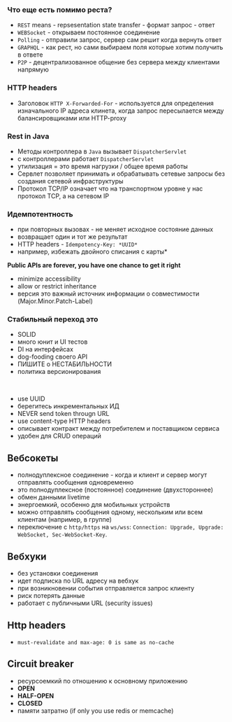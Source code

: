 ### Что еще есть помимо реста?
- `REST` means - repsesentation state transfer - формат запрос - ответ
- `WEBSocket` - открываем постоянное соединение
- `Polling` - отправили запрос, сервер сам решит когда вернуть ответ
- `GRAPHQL` - как рест, но сами выбираем поля которые хотим получить в ответе
- `P2P` - децентрализованное общение без сервера между клиентами напрямую

### HTTP headers
- Заголовок `HTTP X-Forwarded-For` - используется для определения изначального IP адреса клинета, когда запрос пересылается между балансировщиками или HTTP-proxy


### Rest in Java
- Методы контроллера в `Java` вызывает `DispatcherServlet`
- с контроллерами работает `DispatcherServlet`
- утилизация = это время нагрузки / общее время работы
- Сервлет позволяет принимать и обрабатывать сетевые запросы без создания сетевой инфраструктуры
- Протокол TCP/IP означает что на транспортном уровне у нас протокол TCP, а на сетевом IP 

### Идемпотентность 
- при повторных вызовах - не меняет исходное состояние данных
- возвращает один и тот же результат
- HTTP headers - `Idempotency-Key: *UUID*`
- например, избежать двойного списания с карты*

  
**Public APIs are forever, you have one chance to get it right**
- minimize accessibility
- allow or restrict inheritance
- версия это важный источник информации о совместимости (Major.Minor.Patch-Label)

### Cтабильный переход это
- SOLID
- много юнит и UI тестов
- DI на интерфейсах
- dog-fooding своего API
- ПИШИТЕ о НЕСТАБИЛЬНОСТИ
- политика версионирования

<br>

- use UUID
- берегитесь инкрементальных ИД
- NEVER send token througn URL
- use content-type HTTP headers
- описывает контракт между потребителем и поставщиком сервиса
- удобен для CRUD операций

## Вебсокеты 
- полнодуплексное соединение - когда и клиент и сервер могут отправлять сообщения одновременно
- это полнодуплексное (постоянное) соединение (двухстороннее)
- обмен данными livetime
- энергоемкий, особенно для мобильных устройств
- можно отправлять сообщения одному, нескольким или всем клиентам (например, в группе)
- переключение с `http/https` на `ws/wss`: `Connection: Upgrade, Upgrade: WebSocket, Sec-WebSocket-Key`.

## Вебхуки
- без установки соединения
- идет подписка по URL адресу на вебхук
- при возникновении события отправляется запрос клиенту
- риск потерять данные
- работает с публичными URL (security issues)


## Http headers
- `must-revalidate and max-age: 0 is same as no-cache`


## Circuit breaker
- ресурсоемкий по отношению к основному приложению
- **OPEN**
- **HALF-OPEN**
- **CLOSED**
- памяти затратно (if only you use redis or memcache)
